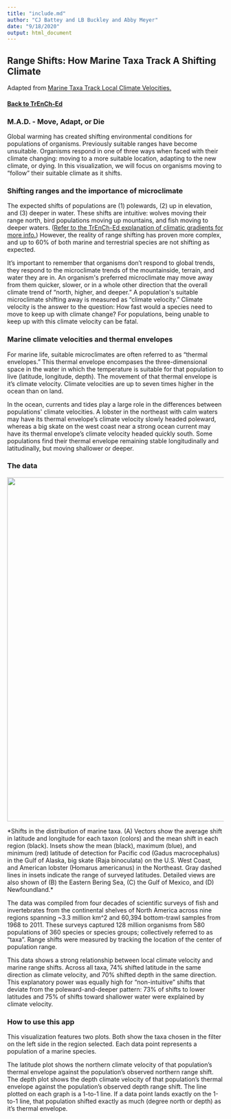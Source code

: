 ```yaml
---
title: "include.md"
author: "CJ Battey and LB Buckley and Abby Meyer"
date: "9/18/2020"
output: html_document
---
```


## Range Shifts: How Marine Taxa Track A Shifting Climate

Adapted from [Marine Taxa Track Local Climate Velocities.](https://science.sciencemag.org/content/341/6151/1239)   

#### [Back to TrEnCh-Ed](https://trench-ed.github.io/#)   

### M.A.D. - Move, Adapt, or Die

Global warming has created shifting environmental conditions for populations of organisms. Previously suitable ranges have become unsuitable. Organisms respond in one of three ways when faced with their climate changing: moving to a more suitable location, adapting to the new climate, or dying. In this visualization, we will focus on organisms moving to “follow” their suitable climate as it shifts.     

### Shifting ranges and the importance of microclimate

The expected shifts of populations are (1) polewards, (2) up in elevation, and (3) deeper in water. These shifts are intuitive: wolves moving their range north, bird populations moving up mountains, and fish moving to deeper waters. ([Refer to the TrEnCh-Ed explanation of climatic gradients for more info.](https://trench-ed.github.io/#gradients)) However, the reality of range shifting has proven more complex, and up to 60% of both marine and terrestrial species are not shifting as expected.    

It’s important to remember that organisms don’t respond to global trends, they respond to the microclimate trends of the mountainside, terrain, and water they are in. An organism's preferred microclimate may move away from them quicker, slower, or in a whole other direction that the overall climate trend of “north, higher, and deeper.” A population's suitable microclimate shifting away is measured as “climate velocity.” Climate velocity is the answer to the question: How fast would a species need to move to keep up with climate change? For populations, being unable to keep up with this climate velocity can be fatal.    

### Marine climate velocities and thermal envelopes

For marine life, suitable microclimates are often referred to as “thermal envelopes.” This thermal envelope encompases the three-dimensional space in the water in which the temperature is suitable for that population to live (latitude, longitude, depth). The movement of that thermal envelope is it’s climate velocity. Climate velocities are up to seven times higher in the ocean than on land.    

In the ocean, currents and tides play a large role in the differences between populations' climate velocities. A lobster in the northeast with calm waters may have its thermal envelope’s climate velocity slowly headed poleward, whereas a big skate on the west coast near a strong ocean current may have its thermal envelope’s climate velocity headed quickly south. Some populations find their thermal envelope remaining stable longitudinally and latitudinally, but moving shallower or deeper.    

### The data

<p align="center">
<img src="https://science.sciencemag.org/content/sci/341/6151/1239/F1.large.jpg"/, width="800px", align="center">
</p>
*Shifts in the distribution of marine taxa. (A) Vectors show the average shift in latitude and longitude for each taxon (colors) and the mean shift in each region (black). Insets show the mean (black), maximum (blue), and minimum (red) latitude of detection for Pacific cod (Gadus macrocephalus) in the Gulf of Alaska, big skate (Raja binoculata) on the U.S. West Coast, and American lobster (Homarus americanus) in the Northeast. Gray dashed lines in insets indicate the range of surveyed latitudes. Detailed views are also shown of (B) the Eastern Bering Sea, (C) the Gulf of Mexico, and (D) Newfoundland.*   

  

The data was compiled from four decades of scientific surveys of fish and invertebrates from the continental shelves of North America across nine regions spanning ~3.3 million km^2 and 60,394 bottom-trawl samples from 1968 to 2011. These surveys captured 128 million organisms from 580 populations of 360 species or species groups; collectively referred to as “taxa”. Range shifts were measured by tracking the location of the center of population range.    

This data shows a strong relationship between local climate velocity and marine range shifts. Across all taxa, 74% shifted latitude in the same direction as climate velocity, and 70% shifted depth in the same direction. This explanatory power was equally high for “non-intuitive” shifts that deviate from the poleward-and-deeper pattern: 73% of shifts to lower latitudes and 75% of shifts toward shallower water were explained by climate velocity.    

### How to use this app

This visualization features two plots. Both show the taxa chosen in the filter on the left side in the region selected. Each data point represents a population of a marine species.    

The latitude plot shows the northern climate velocity of that population’s thermal envelope against the population’s observed northern range shift. The depth plot shows the depth climate velocity of that population’s thermal envelope against the population’s observed depth range shift. The line plotted on each graph is a 1-to-1 line. If a data point lands exactly on the 1-to-1 line, that population shifted exactly as much (degree north or depth) as it’s thermal envelope.


